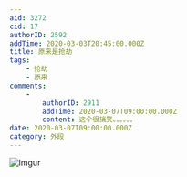 ```yaml
---
aid: 3272
cid: 17
authorID: 2592
addTime: 2020-03-03T20:45:00.000Z
title: 原来是抢劫
tags:
    - 抢劫
    - 原来
comments:
    -
        authorID: 2911
        addTime: 2020-03-07T09:00:00.000Z
        content: 这个很搞笑。。。。。。
date: 2020-03-07T09:00:00.000Z
category: 外段
---
```


![Imgur](https://i.imgur.com/csFcAGg.jpg)
